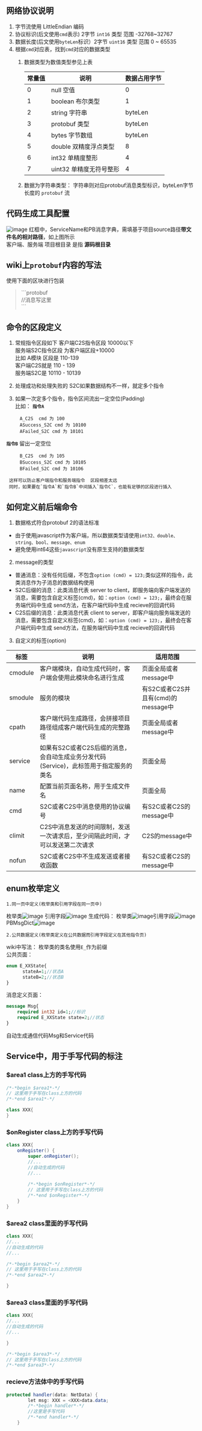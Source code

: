 ## 网络协议说明
1. 字节流使用 LittleEndian 编码
2. 协议标识(后文使用`cmd`表示) 2字节 `int16` 类型 范围 -32768~32767
3. 数据长度(后文使用`byteLen`标识）2字节 `uint16` 类型 范围 0 ~ 65535
4. 根据`cmd`对应表，找到`cmd`对应的数据类型  
    1. 数据类型为数值类型参见上表
        
         常量值 | 说明 | 数据占用字节 |
         --- | --- | --- |
         0 | null 空值 | 0 |
         1 | boolean 布尔类型 | 1 |
         2 | string 字符串 | byteLen |
         3 | protobuf 类型 | byteLen |
         4 | bytes 字节数组 | byteLen |
         5 | double 双精度浮点类型 | 8 |
         6 | int32 单精度整形 | 4 |
         7 | uint32 单精度无符号整形 | 4 | 

    2. 数据为字符串类型：
        字符串则对应protobuf消息类型标识，byteLen字节长度的 `protobuf` 流


## 代码生成工具配置
![image](http://192.168.0.205:1234/hqgH5/wiki/uploads/d8c66045d214e4c71d4c1da16a524d72/image.png)
红框中，ServiceName和PB消息字典，需填基于项目source路径**带文件名的相对路径**，如上图所示  
客户端、服务端 项目根目录 是指 **源码根目录**

## wiki上`protobuf`内容的写法
使用下面的区块进行包装
>\`\`\`protobuf  
>//消息写这里  
>\`\`\`

## 命令的区段定义
1. 常规指令区段如下
客户端C2S指令区段  10000以下  
服务端S2C指令区段  为客户端区段+10000  
比如 A模块   区段是  110-139  
客户端C2S就是  110 - 139  
服务端S2C是   10110 - 10139  

2. 处理成功和处理失败的 S2C如果数据结构不一样，就定多个指令

3. 如果一次定多个指令，指令区间流出一定空位(Padding)  
比如：  **`指令A`**
```
     A_C2S  cmd 为 100  
     ASuccess_S2C cmd 为 10100  
     AFailed_S2C cmd 为 10101  
```
**`指令B`**  留出一定空位
```
     B_C2S  cmd 为 105  
     BSuccess_S2C cmd 为 10105  
     BFailed_S2C cmd 为 10106  
```
     这样可以防止客户端指令和服务端指令  区段相差太远  
     同时，如果要在`指令A`和`指令B`中间插入`指令C`，也能有足够的区段进行插入

     
## 如何定义前后端命令
1.  数据格式符合protobuf 2的语法标准
  * 由于使用javascript作为客户端，所以数据类型请使用`int32、double、string、bool、message、enum`
  * 避免使用int64这些`javascript`没有原生支持的数据类型
2. message的类型
  * 普通消息：没有任何后缀，不包含`option (cmd) = 123;`类似这样的指令，此类消息作为子消息的数据结构使用
  * S2C后缀的消息：此类消息代表 server to client，即服务端向客户端发送的消息，需要包含自定义标签(cmd)，如：`option (cmd) = 123;`，最终会在服务端代码中生成 send方法，在客户端代码中生成 recieve的回调代码
  * C2S后缀的消息：此类消息代表 client to server，即客户端向服务端发送的消息，需要包含自定义标签(cmd)，如：`option (cmd) = 123;`，最终会在客户端代码中生成 send方法，在服务端代码中生成 recieve的回调代码
3.  自定义的标签(option)  

| 标签 | 说明 | 适用范围 |
| --- | --- | --- |
| cmodule | 客户端模块，自动生成代码时，客户端会使用此模块命名进行生成 | 页面全局或者message中 |
| smodule | 服务的模块 |  有S2C或者C2S并且有(cmd)的message中 |
| cpath | 客户端代码生成路径，会拼接项目路径组成客户端代码生成的完整路径 | 页面全局或者message中 |
| service | 如果有S2C或者C2S后缀的消息，会自动生成业务分发代码(Service)，此标签用于指定服务的类名 | 页面全局 |
| name | 配置当前页面名称，用于生成文件名 | 页面全局 |
| cmd | S2C或者C2S中消息使用的协议编号 | 有S2C或者C2S的message中 |
| climit | C2S中消息发送的时间限制，发送一次请求后，至少间隔此时间，才可以发送第二次请求 | C2S的message中 |
| nofun | S2C或者C2S中不生成发送或者接收函数 | 有S2C或者C2S的message中 |

## enum枚举定义
`1.同一页中定义(枚举类和引用字段在同一页中)`


枚举类![image](http://192.168.0.205:1234/hqgH5/wiki/uploads/752e4ea9ebe09dabc54cf9d86be04980/image.png)
引用字段![image](http://192.168.0.205:1234/hqgH5/wiki/uploads/3de0f274977a349684cd1e342dcfeca4/image.png)
生成代码：
枚举类![image](http://192.168.0.205:1234/hqgH5/wiki/uploads/6c808dde1f29fe99f4855df949d3f734/image.png)引用字段![image](http://192.168.0.205:1234/hqgH5/wiki/uploads/9c6b306e7f9c483bb9e0bc71a4a9960a/image.png)PBMsgDict![image](http://192.168.0.205:1234/hqgH5/wiki/uploads/4cf5f532c25b78bca67f26f7f2e280e0/image.png)

`2.公共数据定义(枚举类定义在公共数据而引用字段定义在其他指令页)`

wiki中写法：
枚举类的类名使用`E_`作为前缀  
公共页面：
```protobuf
enum E_XXState{
      stateA=1;//状态A
      stateB=2;//状态B
}
```
消息定义页面：
```protobuf
message Msg{
    required int32 id=1;//标识
    required E_XXState state=2;//状态
}
```

自动生成通信代码Msg和Service代码  
## Service中，用于手写代码的标注
### $area1 class上方的手写代码
```java
/*-*begin $area1*-*/
// 这里用于手写在class上方的代码
/*-*end $area1*-*/

class XXX{
}
```

### $onRegister class上方的手写代码
```java
class XXX{
    onRegister() {
        super.onRegister();
	    //...
	    //自动生成的代码
	    //...
	
        /*-*begin $onRegister*-*/
        // 这里用于手写在class上方的代码
        /*-*end $onRegister*-*/
    }
}
```

### $area2 class里面的手写代码
```java
class XXX{
//...
//自动生成的代码
//...

/*-*begin $area2*-*/
// 这里用于手写在class上方的代码
/*-*end $area2*-*/

}
```

### $area3 class里面的手写代码
```java
class XXX{
//...
//自动生成的代码
//...

}

/*-*begin $area3*-*/
// 这里用于手写在class上方的代码
/*-*end $area3*-*/
```

### recieve方法体中的手写代码
```java
protected handler(data: NetData) {
		let msg: XXX = <XXX>data.data;
		/*-*begin handler*-*/
		//这里是手写代码
		/*-*end handler*-*/
	}
```